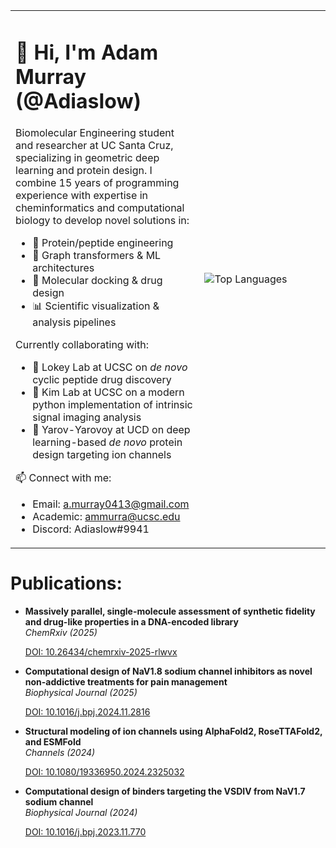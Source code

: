 
<table>
<tr>
<td width="60%">

# 👋 Hi, I'm Adam Murray (@Adiaslow)

Biomolecular Engineering student and researcher at UC Santa Cruz, specializing in geometric deep learning and protein design. I combine 15 years of programming experience with expertise in cheminformatics and computational biology to develop novel solutions in:
- 🧬 Protein/peptide engineering
- 🤖 Graph transformers & ML architectures
- 🧪 Molecular docking & drug design
- 📊 Scientific visualization & analysis pipelines

Currently collaborating with:
- 🔬 Lokey Lab at UCSC on *de novo* cyclic peptide drug discovery
- 🧠 Kim Lab at UCSC on a modern python implementation of intrinsic signal imaging analysis
- 🧫 Yarov-Yarovoy at UCD on deep learning-based *de novo* protein design targeting ion channels

📫 Connect with me:
- Email: a.murray0413@gmail.com
- Academic: ammurra@ucsc.edu
- Discord: Adiaslow#9941

</td>
<td width="40%">

![Top Languages](https://github-readme-stats.vercel.app/api/top-langs/?username=Adiaslow&card_width=400&langs_count=17&theme=dracula) 
<!-- (&exclude_repo=Cloth-of-Gold-Unity2D) -->

</td>
</tr>
</table>

# Publications:
- **Massively parallel, single-molecule assessment of synthetic fidelity and drug-like properties in a DNA-encoded library**  
  *ChemRxiv (2025)*

  [DOI: 10.26434/chemrxiv-2025-rlwvx](https://chemrxiv.org/engage/chemrxiv/article-details/686f182ee1957b8c61108423)

- **Computational design of NaV1.8 sodium channel inhibitors as novel non-addictive treatments for pain management**  
  *Biophysical Journal (2025)*

  [DOI: 10.1016/j.bpj.2024.11.2816](https://doi.org/10.1016/j.bpj.2024.11.2816)

- **Structural modeling of ion channels using AlphaFold2, RoseTTAFold2, and ESMFold**  
  *Channels (2024)*
    
  [DOI: 10.1080/19336950.2024.2325032](https://doi.org/10.1080/19336950.2024.2325032)

- **Computational design of binders targeting the VSDIV from NaV1.7 sodium channel**  
  *Biophysical Journal (2024)*  

  [DOI: 10.1016/j.bpj.2023.11.770](https://doi.org/10.1016/j.bpj.2023.11.770)
